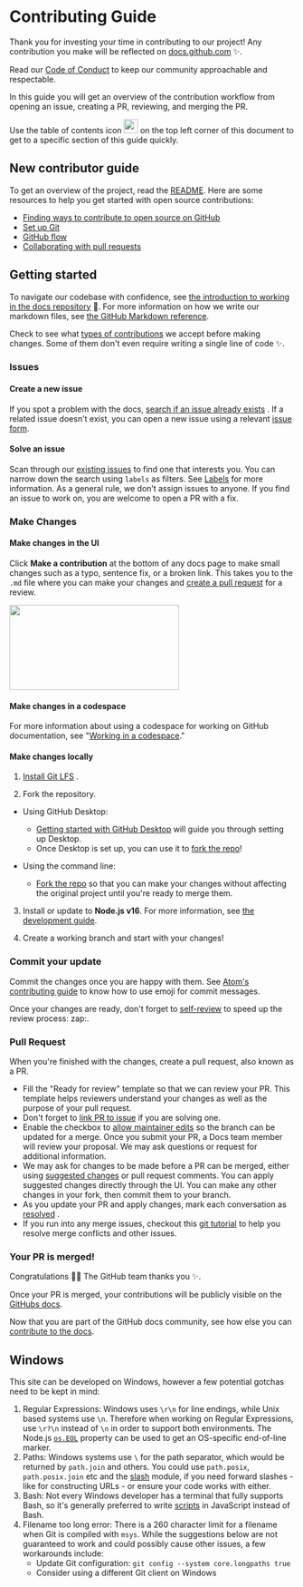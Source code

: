 # Contributing Guide

Thank you for investing your time in contributing to our project! Any contribution you make will be reflected
on [docs.github.com](https://docs.github.com/en) :sparkles:.

Read our [Code of Conduct](./CODE_OF_CONDUCT.md) to keep our community approachable and respectable.

In this guide you will get an overview of the contribution workflow from opening an issue, creating a PR, reviewing, and
merging the PR.

Use the table of contents icon <img src="./assets/images/table-of-contents.png" width="25" height="25" /> on the top
left corner of this document to get to a specific section of this guide quickly.

## New contributor guide

To get an overview of the project, read the [README](README.md). Here are some resources to help you get started with
open source contributions:

- [Finding ways to contribute to open source on GitHub](https://docs.github.com/en/get-started/exploring-projects-on-github/finding-ways-to-contribute-to-open-source-on-github)
- [Set up Git](https://docs.github.com/en/get-started/quickstart/set-up-git)
- [GitHub flow](https://docs.github.com/en/get-started/quickstart/github-flow)
- [Collaborating with pull requests](https://docs.github.com/en/github/collaborating-with-pull-requests)

## Getting started

To navigate our codebase with confidence,
see [the introduction to working in the docs repository](/contributing/working-in-docs-repository.md) :confetti_ball:.
For more information on how we write our markdown files,
see [the GitHub Markdown reference](contributing/content-markup-reference.md).

Check to see what [types of contributions](/contributing/types-of-contributions.md) we accept before making changes.
Some of them don't even require writing a single line of code :sparkles:.

### Issues

#### Create a new issue

If you spot a problem with the
docs, [search if an issue already exists](https://docs.github.com/en/github/searching-for-information-on-github/searching-on-github/searching-issues-and-pull-requests#search-by-the-title-body-or-comments)
. If a related issue doesn't exist, you can open a new issue using a
relevant [issue form](https://github.com/github/docs/issues/new/choose).

#### Solve an issue

Scan through our [existing issues](https://github.com/github/docs/issues) to find one that interests you. You can narrow
down the search using `labels` as filters. See [Labels](/contributing/how-to-use-labels.md) for more information. As a
general rule, we don’t assign issues to anyone. If you find an issue to work on, you are welcome to open a PR with a
fix.

### Make Changes

#### Make changes in the UI

Click **Make a contribution** at the bottom of any docs page to make small changes such as a typo, sentence fix, or a
broken link. This takes you to the `.md` file where you can make your changes and [create a pull request](#pull-request)
for a review.

 <img src="./assets/images/contribution_cta.png" width="300" height="150" /> 

#### Make changes in a codespace

For more information about using a codespace for working on GitHub documentation,
see "[Working in a codespace](https://github.com/github/docs/blob/main/contributing/codespace.md)."

#### Make changes locally

1. [Install Git LFS](https://docs.github.com/en/github/managing-large-files/versioning-large-files/installing-git-large-file-storage)
   .

2. Fork the repository.

- Using GitHub Desktop:
    - [Getting started with GitHub Desktop](https://docs.github.com/en/desktop/installing-and-configuring-github-desktop/getting-started-with-github-desktop)
      will guide you through setting up Desktop.
    - Once Desktop is set up, you can use it
      to [fork the repo](https://docs.github.com/en/desktop/contributing-and-collaborating-using-github-desktop/cloning-and-forking-repositories-from-github-desktop)!

- Using the command line:
    - [Fork the repo](https://docs.github.com/en/github/getting-started-with-github/fork-a-repo#fork-an-example-repository)
      so that you can make your changes without affecting the original project until you're ready to merge them.

3. Install or update to **Node.js v16**. For more information, see [the development guide](contributing/development.md).

4. Create a working branch and start with your changes!

### Commit your update

Commit the changes once you are happy with them.
See [Atom's contributing guide](https://github.com/atom/atom/blob/master/CONTRIBUTING.md#git-commit-messages) to know
how to use emoji for commit messages.

Once your changes are ready, don't forget to [self-review](/contributing/self-review.md) to speed up the review process:
zap:.

### Pull Request

When you're finished with the changes, create a pull request, also known as a PR.

- Fill the "Ready for review" template so that we can review your PR. This template helps reviewers understand your
  changes as well as the purpose of your pull request.
- Don't forget
  to [link PR to issue](https://docs.github.com/en/issues/tracking-your-work-with-issues/linking-a-pull-request-to-an-issue)
  if you are solving one.
- Enable the checkbox
  to [allow maintainer edits](https://docs.github.com/en/github/collaborating-with-issues-and-pull-requests/allowing-changes-to-a-pull-request-branch-created-from-a-fork)
  so the branch can be updated for a merge.
  Once you submit your PR, a Docs team member will review your proposal. We may ask questions or request for additional
  information.
- We may ask for changes to be made before a PR can be merged, either
  using [suggested changes](https://docs.github.com/en/github/collaborating-with-issues-and-pull-requests/incorporating-feedback-in-your-pull-request)
  or pull request comments. You can apply suggested changes directly through the UI. You can make any other changes in
  your fork, then commit them to your branch.
- As you update your PR and apply changes, mark each conversation
  as [resolved](https://docs.github.com/en/github/collaborating-with-issues-and-pull-requests/commenting-on-a-pull-request#resolving-conversations)
  .
- If you run into any merge issues, checkout
  this [git tutorial](https://lab.github.com/githubtraining/managing-merge-conflicts) to help you resolve merge
  conflicts and other issues.

### Your PR is merged!

Congratulations :tada::tada: The GitHub team thanks you :sparkles:.

Once your PR is merged, your contributions will be publicly visible on the [GitHubs docs](https://docs.github.com/en).

Now that you are part of the GitHub docs community, see how else you
can [contribute to the docs](/contributing/types-of-contributions.md).

## Windows

This site can be developed on Windows, however a few potential gotchas need to be kept in mind:

1. Regular Expressions: Windows uses `\r\n` for line endings, while Unix based systems use `\n`. Therefore when working
   on Regular Expressions, use `\r?\n` instead of `\n` in order to support both environments. The
   Node.js [`os.EOL`](https://nodejs.org/api/os.html#os_os_eol) property can be used to get an OS-specific end-of-line
   marker.
2. Paths: Windows systems use `\` for the path separator, which would be returned by `path.join` and others. You could
   use `path.posix`, `path.posix.join` etc and the [slash](https://ghub.io/slash) module, if you need forward slashes -
   like for constructing URLs - or ensure your code works with either.
3. Bash: Not every Windows developer has a terminal that fully supports Bash, so it's generally preferred to
   write [scripts](/script) in JavaScript instead of Bash.
4. Filename too long error: There is a 260 character limit for a filename when Git is compiled with `msys`. While the
   suggestions below are not guaranteed to work and could possibly cause other issues, a few workarounds include:
    - Update Git configuration: `git config --system core.longpaths true`
    - Consider using a different Git client on Windows
